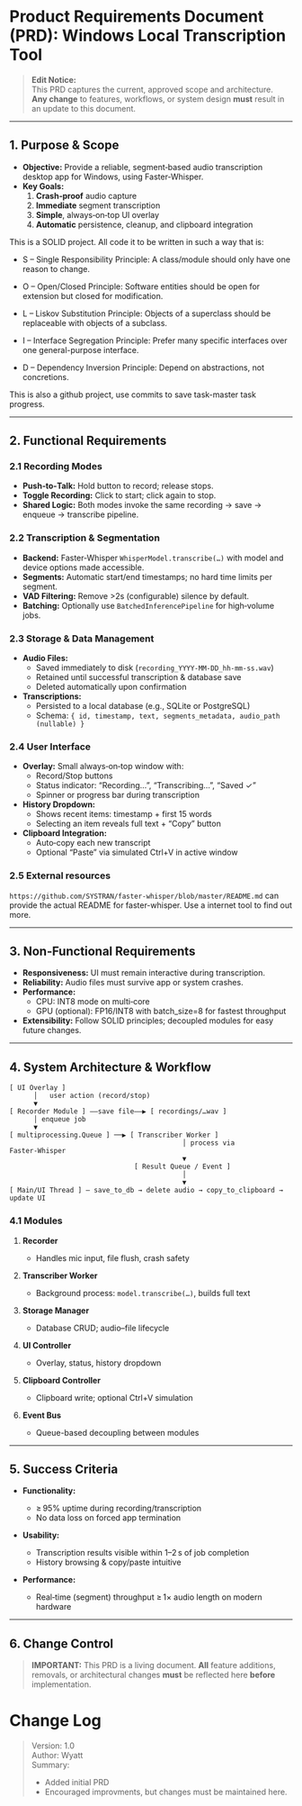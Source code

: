 
# Product Requirements Document (PRD): Windows Local Transcription Tool

> **Edit Notice:**  
> This PRD captures the current, approved scope and architecture.  
> **Any change** to features, workflows, or system design **must** result in an update to this document.

---

## 1. Purpose & Scope

- **Objective:** Provide a reliable, segment‑based audio transcription desktop app for Windows, using Faster‑Whisper.  
- **Key Goals:**  
  1. **Crash‑proof** audio capture  
  2. **Immediate** segment transcription  
  3. **Simple**, always‑on‑top UI overlay  
  4. **Automatic** persistence, cleanup, and clipboard integration  

This is a SOLID project. All code it to be written in such a way that is:

- S – Single Responsibility Principle: A class/module should only have one reason to change.

- O – Open/Closed Principle: Software entities should be open for extension but closed for modification.

- L – Liskov Substitution Principle: Objects of a superclass should be replaceable with objects of a subclass.

- I – Interface Segregation Principle: Prefer many specific interfaces over one general-purpose interface.

- D – Dependency Inversion Principle: Depend on abstractions, not concretions.

This is also a github project, use commits to save task-master task progress.

---

## 2. Functional Requirements

### 2.1 Recording Modes  
- **Push‑to‑Talk:** Hold button to record; release stops.  
- **Toggle Recording:** Click to start; click again to stop.  
- **Shared Logic:** Both modes invoke the same recording → save → enqueue → transcribe pipeline.

### 2.2 Transcription & Segmentation  
- **Backend:** Faster‑Whisper `WhisperModel.transcribe(…)` with model and device options made accessible. 
- **Segments:** Automatic start/end timestamps; no hard time limits per segment.  
- **VAD Filtering:** Remove >2s (configurable) silence by default.  
- **Batching:** Optionally use `BatchedInferencePipeline` for high‑volume jobs.

### 2.3 Storage & Data Management  
- **Audio Files:**  
  - Saved immediately to disk (`recording_YYYY‑MM‑DD_hh‑mm‑ss.wav`)  
  - Retained until successful transcription & database save  
  - Deleted automatically upon confirmation  
- **Transcriptions:**  
  - Persisted to a local database (e.g., SQLite or PostgreSQL)  
  - Schema: `{ id, timestamp, text, segments_metadata, audio_path (nullable) }`

### 2.4 User Interface  
- **Overlay:** Small always‑on‑top window with:  
  - Record/Stop buttons  
  - Status indicator: “Recording…”, “Transcribing…”, “Saved ✓”  
  - Spinner or progress bar during transcription  
- **History Dropdown:**  
  - Shows recent items: timestamp + first 15 words  
  - Selecting an item reveals full text + “Copy” button  
- **Clipboard Integration:**  
  - Auto‑copy each new transcript  
  - Optional “Paste” via simulated Ctrl+V in active window 

### 2.5 External resources

`https://github.com/SYSTRAN/faster-whisper/blob/master/README.md` can provide the actual README for faster-whisper. Use a internet tool to find out more.

---

## 3. Non‑Functional Requirements

- **Responsiveness:** UI must remain interactive during transcription.  
- **Reliability:** Audio files must survive app or system crashes.  
- **Performance:**  
  - CPU: INT8 mode on multi‑core  
  - GPU (optional): FP16/INT8 with batch_size=8 for fastest throughput  
- **Extensibility:** Follow SOLID principles; decoupled modules for easy future changes.

---

## 4. System Architecture & Workflow

```text
[ UI Overlay ]                                  
      │   user action (record/stop)              
      ▼                                          
[ Recorder Module ] —–save file—–▶ [ recordings/…wav ]
      │ enqueue job                                  
      ▼                                            
[ multiprocessing.Queue ] ──▶ [ Transcriber Worker ]
                                           │ process via Faster‑Whisper
                                           ▼
                               [ Result Queue / Event ]
                                           │
                                           ▼
[ Main/UI Thread ] — save_to_db → delete audio → copy_to_clipboard → update UI
````

### 4.1 Modules

1. **Recorder**

   * Handles mic input, file flush, crash safety
2. **Transcriber Worker**

   * Background process: `model.transcribe(…)`, builds full text
3. **Storage Manager**

   * Database CRUD; audio–file lifecycle
4. **UI Controller**

   * Overlay, status, history dropdown
5. **Clipboard Controller**

   * Clipboard write; optional Ctrl+V simulation
6. **Event Bus**

   * Queue-based decoupling between modules

---

## 5. Success Criteria

* **Functionality:**

  * ≥ 95% uptime during recording/transcription
  * No data loss on forced app termination
* **Usability:**

  * Transcription results visible within 1–2 s of job completion
  * History browsing & copy/paste intuitive
* **Performance:**

  * Real‑time (segment) throughput ≥ 1× audio length on modern hardware

---

## 6. Change Control

> **IMPORTANT:** This PRD is a living document.
> **All** feature additions, removals, or architectural changes **must** be reflected here **before** implementation.

# Change Log

> Version: 1.0<br>
> Author: Wyatt<br>
> Summary: <br>
> * Added initial PRD
> * Encouraged improvments, but changes must be maintained here.